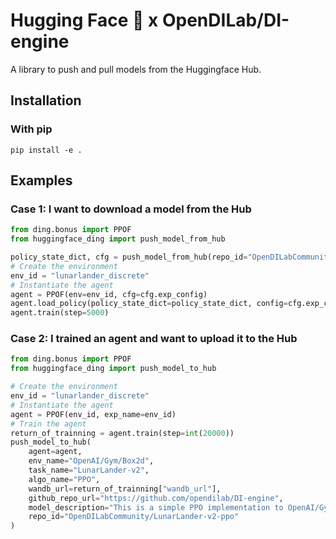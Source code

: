 # Hugging Face 🤗 x OpenDILab/DI-engine

A library to push and pull models from the Huggingface Hub.

## Installation
### With pip
```
pip install -e .
```

## Examples
### Case 1: I want to download a model from the Hub
```python
from ding.bonus import PPOF
from huggingface_ding import push_model_from_hub

policy_state_dict, cfg = push_model_from_hub(repo_id="OpenDILabCommunity/LunarLander-v2-ppo")
# Create the environment
env_id = "lunarlander_discrete"
# Instantiate the agent
agent = PPOF(env=env_id, cfg=cfg.exp_config)
agent.load_policy(policy_state_dict=policy_state_dict, config=cfg.exp_config)
agent.train(step=5000)

```

### Case 2: I trained an agent and want to upload it to the Hub
```python
from ding.bonus import PPOF
from huggingface_ding import push_model_to_hub

# Create the environment
env_id = "lunarlander_discrete"
# Instantiate the agent
agent = PPOF(env_id, exp_name=env_id)
# Train the agent
return_of_trainning = agent.train(step=int(20000))
push_model_to_hub(
    agent=agent,
    env_name="OpenAI/Gym/Box2d",
    task_name="LunarLander-v2",
    algo_name="PPO",
    wandb_url=return_of_trainning["wandb_url"],
    github_repo_url="https://github.com/opendilab/DI-engine",
    model_description="This is a simple PPO implementation to OpenAI/Gym/Box2d LunarLander-v2.",
    repo_id="OpenDILabCommunity/LunarLander-v2-ppo"
)

```
